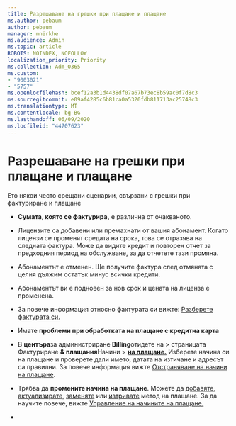 ```yaml
---
title: Разрешаване на грешки при плащане и плащане
ms.author: pebaum
author: pebaum
manager: mnirkhe
ms.audience: Admin
ms.topic: article
ROBOTS: NOINDEX, NOFOLLOW
localization_priority: Priority
ms.collection: Adm_O365
ms.custom:
- "9003021"
- "5757"
ms.openlocfilehash: bcef12a3b1d4438df07a67b73ec8b59ac0f7d8c3
ms.sourcegitcommit: e09af4285c6b81ca0a5320fdb811713ac25748c3
ms.translationtype: MT
ms.contentlocale: bg-BG
ms.lasthandoff: 06/09/2020
ms.locfileid: "44707623"
---
```

# <a name="resolving-billing-and-payment-errors"></a>Разрешаване на грешки при плащане и плащане

Ето някои често срещани сценарии, свързани с грешки при фактуриране и плащане

- **Сумата, която се фактурира,** е различна от очакваното.
- Лицензите са добавени или премахнати от вашия абонамент. Когато лицензи се променят средата на срока, това се отразява на следната фактура. Може да видите кредит и повторен отчет за предходния период на обслужване, за да отчетете тази промяна.
- Абонаментът е отменен. Ще получите фактура след отмяната с целия дължим остатък минус всички кредити.
- Абонаментът ви е подновен за нов срок и цената на лиценза е променена.
- За повече информация относно фактурата си вижте: [Разберете фактурата си.](https://docs.microsoft.com/microsoft-365/commerce/billing-and-payments/understand-your-invoice2)
- Имате **проблеми при обработката на плащане с кредитна карта**
- В **центъра**за администриране **Billing**отидете на   >   страницата Фактуриране **& плащания**Начини   >   **[на плащане.](https://go.microsoft.com/fwlink/p/?linkid=2018806)** Изберете начина си на плащане и проверете дали името, датата на изтичане и адресът са правилни. За повече информация вижте [Отстраняване на начини на плащане](https://docs.microsoft.com/microsoft-365/commerce/billing-and-payments/manage-payment-methods#troubleshoot-payment-methods).

- Трябва да **промените начина на плащане**. Можете да [добавяте](https://docs.microsoft.com/microsoft-365/commerce/billing-and-payments/manage-payment-methods?view=o365-worldwide#add-a-payment-method), [актуализирате](https://docs.microsoft.com/microsoft-365/commerce/billing-and-payments/manage-payment-methods?view=o365-worldwide#update-payment-method-details), [заменяте](https://docs.microsoft.com/microsoft-365/commerce/billing-and-payments/manage-payment-methods?view=o365-worldwide#replace-a-payment-method) или [изтривате](https://docs.microsoft.com/microsoft-365/commerce/billing-and-payments/manage-payment-methods?view=o365-worldwide#delete-a-payment-method) метод на плащане. За да научите повече, вижте [Управление на начините на плащане.](https://docs.microsoft.com/microsoft-365/commerce/billing-and-payments/manage-payment-methods?view=o365-worldwide)
- 